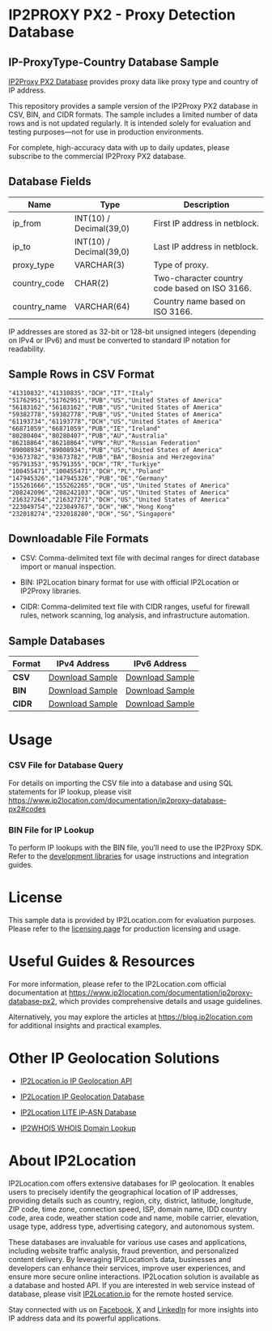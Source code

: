 # IP2PROXY PX2 - Proxy Detection Database

## IP-ProxyType-Country Database Sample

[IP2Proxy PX2 Database](https://www.ip2location.com/database/px2-ip-proxytype-country) provides proxy data like proxy type and country of IP address.

This repository provides a sample version of the IP2Proxy PX2 database in CSV, BIN, and CIDR formats. The sample includes a limited number of data rows and is not updated regularly. It is intended solely for evaluation and testing purposes—not for use in production environments. 

For complete, high-accuracy data with up to daily updates, please subscribe to the commercial IP2Proxy PX2 database.

## Database Fields

| **Name** | **Type** | **Description** |
| --- | --- | --- |
| ip_from | INT(10)  / Decimal(39,0) | First IP address in netblock. |
| ip_to | INT(10)  / Decimal(39,0) | Last IP address in netblock. |
| proxy_type | VARCHAR(3) | Type of proxy. |
| country_code | CHAR(2) | Two-character country code based on ISO 3166. |
| country_name | VARCHAR(64) | Country name based on ISO 3166. |

IP addresses are stored as 32-bit or 128-bit unsigned integers (depending on IPv4 or IPv6) and must be converted to standard IP notation for readability.

## Sample Rows in CSV Format
```csv
"41310832","41310835","DCH","IT","Italy"
"51762951","51762951","PUB","US","United States of America"
"56183162","56183162","PUB","US","United States of America"
"59382778","59382778","PUB","US","United States of America"
"61193734","61193778","DCH","US","United States of America"
"66871059","66871059","PUB","IE","Ireland"
"80280404","80280407","PUB","AU","Australia"
"86218864","86218864","VPN","RU","Russian Federation"
"89008934","89008934","PUB","US","United States of America"
"93673782","93673782","PUB","BA","Bosnia and Herzegovina"
"95791353","95791355","DCH","TR","Turkiye"
"100455471","100455471","DCH","PL","Poland"
"147945326","147945326","PUB","DE","Germany"
"155261666","155262265","DCH","US","United States of America"
"208242096","208242103","DCH","US","United States of America"
"216327264","216327271","DCH","US","United States of America"
"223049754","223049767","DCH","HK","Hong Kong"
"232018274","232018280","DCH","SG","Singapore"
```

## Downloadable File Formats

- CSV: Comma-delimited text file with decimal ranges for direct database import or manual inspection.

- BIN: IP2Location binary format for use with official IP2Location or IP2Proxy libraries.

- CIDR: Comma-delimited text file with CIDR ranges, useful for firewall rules, network scanning, log analysis, and infrastructure automation.

## Sample Databases

| Format       | IPv4 Address                                                                                                          | IPv6 Address                                                                                                          |
|--------------|----------------------------------------------------------------------------------------------------------------------|----------------------------------------------------------------------------------------------------------------------|
| **CSV**      | [Download Sample](https://github.com/ip2location/sample-databases/tree/main/IP2Proxy/PX2/ip2proxy-px2-sample.ipv4.csv) | [Download Sample](https://github.com/ip2location/sample-databases/tree/main/IP2Proxy/PX2/ip2proxy-px2-sample.ipv6.csv) |
| **BIN**      | [Download Sample](https://github.com/ip2location/sample-databases/tree/main/IP2Proxy/PX2/ip2proxy-px2-sample.ipv4.bin) | [Download Sample](https://github.com/ip2location/sample-databases/tree/main/IP2Proxy/PX2/ip2proxy-px2-sample.ipv6.bin) |
| **CIDR**     | [Download Sample](https://github.com/ip2location/sample-databases/tree/main/IP2Proxy/PX2/ip2proxy-px2-sample.ipv4.cidr.csv) | [Download Sample](https://github.com/ip2location/sample-databases/tree/main/IP2Proxy/PX2/ip2proxy-px2-sample.ipv6.cidr.csv) |


# Usage

### CSV File for Database Query

For details on importing the CSV file into a database and using SQL statements for IP lookup, please visit [](https://xxxxx)<https://www.ip2location.com/documentation/ip2proxy-database-px2#codes>

### BIN File for IP Lookup

To perform IP lookups with the BIN file, you’ll need to use the IP2Proxy SDK. Refer to the [development libraries](https://www.ip2location.com/development-libraries/?tab=ip2proxy) for usage instructions and integration guides.

# License

This sample data is provided by IP2Location.com for evaluation purposes. Please refer to the [licensing page](https://www.ip2location.com/licensing) for production licensing and usage.

# Useful Guides & Resources

For more information, please refer to the IP2Location.com official documentation at <https://www.ip2location.com/documentation/ip2proxy-database-px2>, which provides comprehensive details and usage guidelines.

Alternatively, you may explore the articles at <https://blog.ip2location.com> for additional insights and practical examples.

# Other IP Geolocation Solutions

- [IP2Location.io IP Geolocation API](https://www.ip2location.io)

- [IP2Location IP Geolocation Database](https://www.ip2location.com/database/ip2location)

- [IP2Location LITE IP-ASN Database](https://lite.ip2location.com/database-asn)

- [IP2WHOIS WHOIS Domain Lookup](https://www.ip2whois.com/)

# About IP2Location

IP2Location.com offers extensive databases for IP geolocation. It enables users to precisely identify the geographical location of IP addresses, providing details such as country, region, city, district, latitude, longitude, ZIP code, time zone, connection speed, ISP, domain name, IDD country code, area code, weather station code and name, mobile carrier, elevation, usage type, address type, advertising category, and autonomous system.

These databases are invaluable for various use cases and applications, including website traffic analysis, fraud prevention, and personalized content delivery. By leveraging IP2Location’s data, businesses and developers can enhance their services, improve user experiences, and ensure more secure online interactions. IP2Location solution is available as a database and hosted API. If you are interested in web service instead of database, please visit [IP2Location.io](https://www.ip2location.io) for the remote hosted service.

Stay connected with us on [Facebook](https://www.facebook.com/ip2location), [X](https://x.com/ip2location) and [LinkedIn](https://www.linkedin.com/company/ip2location) for more insights into IP address data and its powerful applications.

